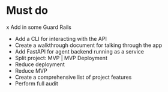 # Must do

x Add in some Guard Rails
* Add a CLI for interacting with the API
* Create a walkthrough document for talking through the app
* Add FastAPI for agent backend running as a service
* Split project: MVP | MVP Deployment
* Reduce deployment
* Reduce MVP
* Create a comprehensive list of project features
* Perform full audit
